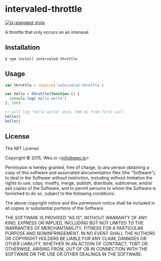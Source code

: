 
# intervaled-throttle

[![js-standard-style](https://img.shields.io/badge/code%20style-standard-brightgreen.svg?style=flat)](https://github.com/feross/standard)

A throttle that only occurs on an interaval.

## Installation

    $ npm install intervaled-throttle

## Usage

```js
var throttle = require('intervaled-throttle')

var hello = throttle(function () {
  console.log('Hello world')
}, 500)

// will log "hello world" once, 500 ms from first call
hello()
hello()
```

## License

The MIT License

Copyright &copy; 2015, Weo.io &lt;info@weo.io&gt;

Permission is hereby granted, free of charge, to any person obtaining a copy of this software and associated documentation files (the "Software"), to deal in the Software without restriction, including without limitation the rights to use, copy, modify, merge, publish, distribute, sublicense, and/or sell copies of the Software, and to permit persons to whom the Software is furnished to do so, subject to the following conditions:

The above copyright notice and this permission notice shall be included in all copies or substantial portions of the Software.

THE SOFTWARE IS PROVIDED "AS IS", WITHOUT WARRANTY OF ANY KIND, EXPRESS OR IMPLIED, INCLUDING BUT NOT LIMITED TO THE WARRANTIES OF MERCHANTABILITY, FITNESS FOR A PARTICULAR PURPOSE AND NONINFRINGEMENT. IN NO EVENT SHALL THE AUTHORS OR COPYRIGHT HOLDERS BE LIABLE FOR ANY CLAIM, DAMAGES OR OTHER LIABILITY, WHETHER IN AN ACTION OF CONTRACT, TORT OR OTHERWISE, ARISING FROM, OUT OF OR IN CONNECTION WITH THE SOFTWARE OR THE USE OR OTHER DEALINGS IN THE SOFTWARE.
